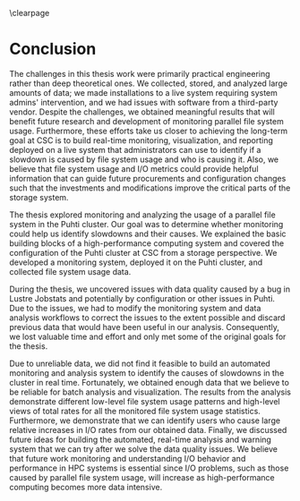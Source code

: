 \clearpage

# Conclusion
The challenges in this thesis work were primarily practical engineering rather than deep theoretical ones.
We collected, stored, and analyzed large amounts of data; we made installations to a live system requiring system admins' intervention, and we had issues with software from a third-party vendor.
Despite the challenges, we obtained meaningful results that will benefit future research and development of monitoring parallel file system usage.
Furthermore, these efforts take us closer to achieving the long-term goal at CSC is to build real-time monitoring, visualization, and reporting deployed on a live system that administrators can use to identify if a slowdown is caused by file system usage and who is causing it.
Also, we believe that file system usage and I/O metrics could provide helpful information that can guide future procurements and configuration changes such that the investments and modifications improve the critical parts of the storage system.

The thesis explored monitoring and analyzing the usage of a parallel file system in the Puhti cluster.
Our goal was to determine whether monitoring could help us identify slowdowns and their causes.
We explained the basic building blocks of a high-performance computing system and covered the configuration of the Puhti cluster at CSC from a storage perspective.
We developed a monitoring system, deployed it on the Puhti cluster, and collected file system usage data.

During the thesis, we uncovered issues with data quality caused by a bug in Lustre Jobstats and potentially by configuration or other issues in Puhti.
Due to the issues, we had to modify the monitoring system and data analysis workflows to correct the issues to the extent possible and discard previous data that would have been useful in our analysis.
Consequently, we lost valuable time and effort and only met some of the original goals for the thesis.

Due to unreliable data, we did not find it feasible to build an automated monitoring and analysis system to identify the causes of slowdowns in the cluster in real time.
Fortunately, we obtained enough data that we believe to be reliable for batch analysis and visualization.
The results from the analysis demonstrate different low-level file system usage patterns and high-level views of total rates for all the monitored file system usage statistics.
Furthermore, we demonstrate that we can identify users who cause large relative increases in I/O rates from our obtained data.
Finally, we discussed future ideas for building the automated, real-time analysis and warning system that we can try after we solve the data quality issues.
We believe that future work monitoring and understanding I/O behavior and performance in HPC systems is essential since I/O problems, such as those caused by parallel file system usage, will increase as high-performance computing becomes more data intensive.